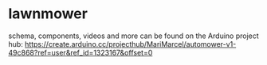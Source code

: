# lawnmower

schema, components, videos and more can be found on the Arduino project hub: https://create.arduino.cc/projecthub/MariMarcel/automower-v1-49c868?ref=user&ref_id=1323167&offset=0